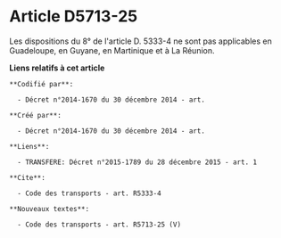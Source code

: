# Article D5713-25

Les dispositions du 8° de l'article D. 5333-4 ne sont pas applicables en Guadeloupe, en Guyane, en Martinique et à La
Réunion.

**Liens relatifs à cet article**

	**Codifié par**:

	  - Décret n°2014-1670 du 30 décembre 2014 - art.

	**Créé par**:

	  - Décret n°2014-1670 du 30 décembre 2014 - art.

	**Liens**:

	  - TRANSFERE: Décret n°2015-1789 du 28 décembre 2015 - art. 1

	**Cite**:

	  - Code des transports - art. R5333-4

	**Nouveaux textes**:

	  - Code des transports - art. R5713-25 (V)
